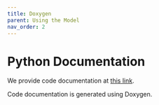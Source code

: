 ```yaml
---
title: Doxygen
parent: Using the Model
nav_order: 2
---
```


# Python Documentation

We provide code documentation at [this link](). 

Code documentation is generated using Doxygen.

